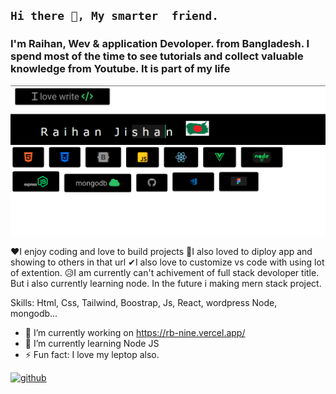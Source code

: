 ## `Hi there 👋, My smarter  friend.`
### I'm Raihan, Wev & application Devoloper. from  Bangladesh. I spend most of the time to see tutorials and collect valuable knowledge from Youtube. It is part of my life
![I'm Raihan, Wev & application Devoloper. from  Bangladesh. I spend most of the time to see tutorials and collect valuable knowledge from Youtube. It is part of my life](https://raw.githubusercontent.com/raihan-jishan/Github-cover-photo/main/Screenshot%20(125).png)

❤I enjoy coding and love to build projects
💛I also loved to diploy app and showing to others in that url
✔I also love to customize vs code with using lot of extention.
😥I am currently can't achivement of  full stack devoloper title. But i also currently  learning node. In the  future i making  mern stack project. 

Skills: Html, Css, Tailwind, Boostrap, Js, React, wordpress Node, mongodb...

- 🔭 I’m currently working on https://rb-nine.vercel.app/ 
- 🌱 I’m currently learning Node JS 
- ⚡ Fun fact: I  love my leptop also. 


[<img src='https://cdn.jsdelivr.net/npm/simple-icons@3.0.1/icons/github.svg' alt='github' height='40'>](https://github.com/https://github.com/raihan-jishan)  



<!---
raihan-jishan/raihan-jishan is a ✨ special ✨ repository because its `README.md` (this file) appears on your GitHub profile.
You can click the Preview link to take a look at your changes.
--->
